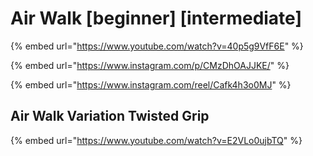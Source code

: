 # Air Walk \[beginner] \[intermediate]

{% embed url="https://www.youtube.com/watch?v=40p5g9VfF6E" %}

{% embed url="https://www.instagram.com/p/CMzDhOAJJKE/" %}

{% embed url="https://www.instagram.com/reel/Cafk4h3o0MJ" %}

## Air Walk Variation Twisted Grip

{% embed url="https://www.youtube.com/watch?v=E2VLo0ujbTQ" %}
